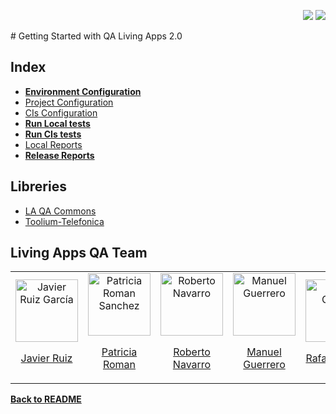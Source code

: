 <p align="right">
  <img src="https://flat.badgen.net/badge/Python/%203.11/blue"/>
  <img src="https://flat.badgen.net/badge/laqacommons/%203.40.dev0/purple"/>
</p>
# Getting Started with QA Living Apps 2.0

## Index
* [**Environment Configuration**](https://github.com/Telefonica/living-apps-qa-common/wiki/Environment-Configuration)
* [Project Configuration](https://github.com/Telefonica/living-apps-qa-common/wiki/Project-Configuration)
* [CIs Configuration](https://github.com/Telefonica/living-apps-qa-common/wiki/CIs-Configuration)
* [**Run Local tests**](https://github.com/Telefonica/living-apps-qa-common/wiki/Run-tests-Local-Tests)
* [**Run CIs tests**](https://github.com/Telefonica/living-apps-qa-common/wiki/Run-CIs-tests)
* [Local Reports](https://github.com/Telefonica/living-apps-qa-common/wiki/Reports)
* [**Release Reports**](https://github.com/Telefonica/living-apps-qa-common/wiki/Release-Reports)

## Libreries
* [LA QA Commons](https://github.com/Telefonica/living-apps-qa-common)
* [Toolium-Telefonica](https://github.com/Telefonica/toolium-telefonica)

## Living Apps QA Team

<table>
  <tr>
    <td align="center">
      <img src="https://github.com/jruizg23.png" alt="Javier Ruiz García" width="100"/>
      <p><a href="https://github.com/jruizg23">Javier Ruiz</a></p>
    </td>
    <td align="center">
      <img src="https://github.com/promans718.png" alt="Patricia Roman Sanchez" width="100"/>
      <p><a href="https://github.com/promans718">Patricia Roman</a></p>
    </td>
    <td align="center">
      <img src="https://github.com/rnn245.png" alt="Roberto Navarro" width="100"/>
      <p><a href="https://github.com/rnn245">Roberto Navarro</a></p>
    </td>
    <td align="center">
      <img src="https://github.com/mguerrerof.png" alt="Manuel Guerrero" width="100"/>
      <p><a href="https://github.com/mguerrerof">Manuel Guerrero</a></p>
    </td>
    <td align="center">
      <img src="https://github.com/Rcatala18.png" alt="Rafael Catalá" width="100" />
      <p><a href="https://github.com/Rcatala18">Rafael Catalá</a></p>
    </td>
  </tr>
</table>

**[Back to README](../../README.md)**

